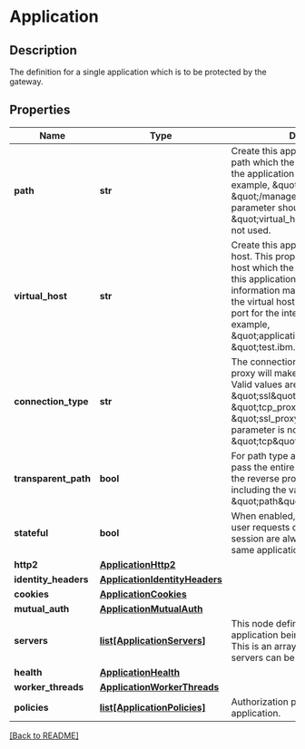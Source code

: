 # Application

## Description

The definition for a single application which is to be protected by the gateway.


## Properties

Name | Type | Description | Notes
------------ | ------------- | ------------- | -------------
**path** | **str** | Create this application as a path. The path which the reverse proxy  will make the application available from. For example, \&quot;/static\&quot; or  \&quot;/management\&quot;.  This parameter should be specified if the  \&quot;virtual_host\&quot; parameter is not used.  | [optional] 
**virtual_host** | **str** | Create this application as a virtual host. This property indicates  the virtual host which the reverse proxy will make this application  available from. Port information may also be specified if the  virtual host is on a non-default port for the intended protocol.   For example, \&quot;application.ibm.com:9443\&quot; \&quot;test.ibm.com\&quot;  | [optional] 
**connection_type** | **str** | The connection type to the reverse proxy will make to this  application.  Valid values are \&quot;tcp\&quot;, \&quot;ssl\&quot;, \&quot;tcp_proxy\&quot; and  \&quot;ssl_proxy\&quot;.  If this parameter is not specified, \&quot;tcp\&quot; will be used.  | [optional] 
**transparent_path** | **bool** | For path type applications, this will pass the entire URL as  observed by the reverse proxy to the application including the value  given in \&quot;path\&quot;.   | [optional] 
**stateful** | **bool** | When enabled, this will ensure that user requests during the  lifetime of a session are always processed by the same application  server.   | [optional] 
**http2** | [**ApplicationHttp2**](ApplicationHttp2.md) |  | [optional] 
**identity_headers** | [**ApplicationIdentityHeaders**](ApplicationIdentityHeaders.md) |  | [optional] 
**cookies** | [**ApplicationCookies**](ApplicationCookies.md) |  | [optional] 
**mutual_auth** | [**ApplicationMutualAuth**](ApplicationMutualAuth.md) |  | [optional] 
**servers** | [**list[ApplicationServers]**](ApplicationServers.md) | This node defines where the application being protected resides.  This is an array type and multiple servers can be specified.  | [optional] 
**health** | [**ApplicationHealth**](ApplicationHealth.md) |  | [optional] 
**worker_threads** | [**ApplicationWorkerThreads**](ApplicationWorkerThreads.md) |  | [optional] 
**policies** | [**list[ApplicationPolicies]**](ApplicationPolicies.md) | Authorization policies for this application.  | [optional] 

[[Back to README]](../README.md)



